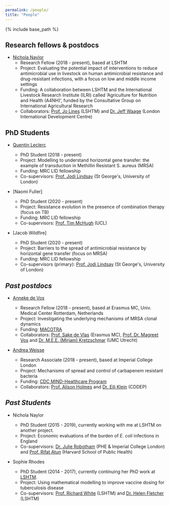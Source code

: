 ```yaml
---
permalink: /people/
title: "People"
---
```


{% include base_path %}

## Research fellows & postdocs

* [Nichola Naylor](https://www.lshtm.ac.uk/aboutus/people/naylor.nichola)
    * Research Fellow (2018 - present), based at LSHTM 
    * Project: Evaluating the potential impact of interventions to reduce antimicrobial use in livestock on human antimicrobial resistance and drug-resistant infections, with a focus on low and middle income settings
    * Funding: A collaboration between LSHTM and the International Livestock Research Institute (ILRI) called ‘Agriculture for Nutrition and Health (A4NH)’, funded by the Consultative Group on International Agricultural Research
    * Collaborators: [Prof. Jo Lines](https://www.lshtm.ac.uk/aboutus/people/lines.jo) (LSHTM) and [Dr. Jeff Waage](https://www.soas.ac.uk/staff/staff58054.php) (London International Development Centre) 
    
    
## PhD Students

* [Quentin Leclerc](https://qleclerc.netlify.com/#about)
    * PhD Student (2018 - present) 
    * Project: Modelling to understand horizontal gene transfer: the example of transduction in Methillin Resistant S. aureus (MRSA) 
    * Funding: MRC LID fellowship
    * Co-supervisors: [Prof. Jodi Lindsay](https://www.sgul.ac.uk/research-profiles-a-z/jodi-lindsay) (St George's, University of London)
    
 * [Naomi Fuller]
    * PhD Student (2020 - present) 
    * Project: Resistance evolution in the presence of combination therapy (focus on TB)
    * Funding: MRC LID fellowship
    * Co-supervisors: [Prof. Tim McHugh](https://www.ucl.ac.uk/tb/people/professor-tim-mchugh) (UCL)

* [Jacob Wildfire]
    * PhD Student (2020 - present) 
    * Project: Barriers to the spread of antimicrobial resistance by horizontal gene transfer (focus on MRSA)
    * Funding: MRC LID fellowship
    * Co-supervisors (primary): [Prof. Jodi Lindsay](https://www.sgul.ac.uk/research-profiles-a-z/jodi-lindsay) (St George's, University of London)

## *Past postdocs*

* [Anneke de Vos](https://www.researchgate.net/profile/Anneke_De_Vos2)
    * Research Fellow (2018 - present), based at Erasmus MC, Univ. Medical Center Rotterdam, Netherlands
    * Project: Investigating the underlying mechanisms of MRSA clonal dynamics
    * Funding: [MACOTRA](https://www.jpiamr.eu/supportedprojects/third-joint-callresult/)
    * Collaborators: [Prof. Sake de Vlas](https://scholar.google.com/citations?user=MeqoQ4QAAAAJ&hl=en) (Erasmus MC), [Prof. Dr. Magreet Vos](http://www.safety-and-security.nl/people/profdr-margreet-vos) and [Dr. M.E.E. (Mirjam) Kretzschmar](https://www.umcutrecht.nl/en/Research/Researchers/Kretzschmar-Mirjam-MEE) (UMC Utrecht) 
    
 * [Andrea Weisse](https://www.imperial.ac.uk/people/andrea.weisse)
    * Research Associate (2018 - present), based at Imperial College London
    * Project: Mechanisms of spread and control of carbapenem resistant bacteria
    * Funding: [CDC MIND-Healthcare Program](https://www.cdc.gov/hai/research/MIND-Healthcare.html)
    * Collaborators: [Prof. Alison Holmes](https://www.imperial.ac.uk/people/alison.holmes) and [Dr. Eili Klein](https://cddep.org/profile/eili-klein/) (CDDEP)

## *Past Students*

* Nichola Naylor
    * PhD Student (2015 - 2019), currently working with me at LSHTM on another project. 
    * Project: Economic evaluations of the burden of *E. coli* infections in England
    * Co-supervisors: [Dr. Julie Robotham](http://www.imperial.ac.uk/people/j.robotham) (PHE & Imperial College London) and [Prof. Rifat Atun](https://www.hsph.harvard.edu/rifat-atun/) (Harvard School of Public Health) 

* Sophie Rhodes
    * PhD Student (2014 - 2017), currently continuing her PhD work at [LSHTM](https://www.lshtm.ac.uk/aboutus/people/rhodes.sophie). 
    * Project: Using mathematical modelling to improve vaccine dosing for tuberculosis disease
    * Co-supervisors: [Prof. Richard White](https://www.lshtm.ac.uk/aboutus/people/white.richard) (LSHTM) and [Dr. Helen Fletcher](https://www.lshtm.ac.uk/aboutus/people/fletcher.helen) (LSHTM) 
